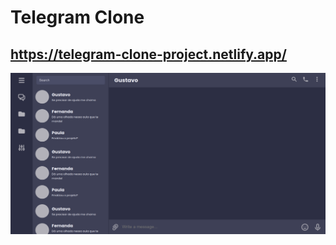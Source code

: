 # Telegram Clone

## https://telegram-clone-project.netlify.app/

![Preview](<https://raw.githubusercontent.com/ThamyrisSantana/telegram-clone/main/public/assets/Telegram%20(1).png>)

